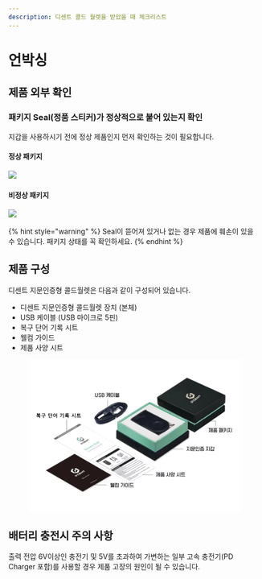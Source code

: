 ```yaml
---
description: 디센트 콜드 월렛을 받았을 때 체크리스트
---
```


# 언박싱

## 제품 외부 확인

### 패키지 Seal(정품 스티커)가 정상적으로 붙어 있는지 확인&#xD;

지갑을 사용하시기 전에 정상 제품인지 먼저 확인하는 것이 필요합니다.

#### 정상&#xD; 패키지

![](../.gitbook/assets/box\_sealed.png)

#### 비정상 패키지

![](../.gitbook/assets/box\_opened.png)

{% hint style="warning" %}
Seal이 뜯어져 있거나 없는 경우 제품에 훼손이 있을 수 있습니다. 패키지 상태를 꼭 확인하세요.
{% endhint %}

## 제품 구성

디센트 지문인증형 콜드월렛은 다음과 같이 구성되어 있습니다.

* 디센트 지문인증형 콜드월렛 장치 (본체)
* USB 케이블 (USB 마이크로 5핀)
* 복구 단어 기록 시트
* 웰컴 가이드
* 제품 사양 시트

<figure><img src="../.gitbook/assets/제품 언박싱.webp" alt=""><figcaption></figcaption></figure>

## 배터리 충전시 주의 사항

출력 전압 6V이상인 충전기 및 5V를 초과하여 가변하는 일부 고속 충전기(PD Charger 포함)를 사용할 경우 제품 고장의 원인이 될 수 있습니다.
